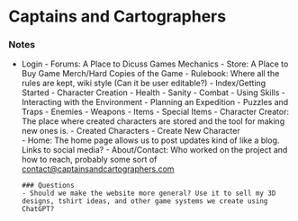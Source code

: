 # Captains and Cartographers

### Notes 

- Login
      - Forums: A Place to Dicuss Games Mechanics
      - Store: A Place to Buy Game Merch/Hard Copies of the Game
      - Rulebook: Where all the rules are kept, wiki style (Can it be user editable?)
            - Index/Getting Started
            - Character Creation
            - Health
            - Sanity
            - Combat
            - Using Skills
            - Interacting with the Environment
            - Planning an Expedition
            - Puzzles and Traps
            - Enemies
            - Weapons
            - Items
            - Special Items
      - Character Creator: The place where created characters are stored and the tool for making new ones is.
            - Created Characters
            - Create New Character  
      - Home: The home page allows us to post updates kind of like a blog. Links to social media?
      - About/Contact: Who worked on the project and how to reach, probably some sort of contact@captainsandcartographers.com
      
      ### Questions 
      - Should we make the website more general? Use it to sell my 3D designs, tshirt ideas, and other game systems we create using ChatGPT?
